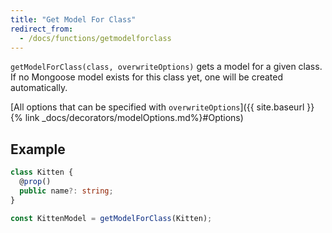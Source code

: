 ```yaml
---
title: "Get Model For Class"
redirect_from:
  - /docs/functions/getmodelforclass
---
```


`getModelForClass(class, overwriteOptions)` gets a model for a given class. If no Mongoose model exists for this class yet, one will be created automatically.

[All options that can be specified with `overwriteOptions`]({{ site.baseurl }}{% link _docs/decorators/modelOptions.md%}#Options)

## Example

```ts
class Kitten {
  @prop()
  public name?: string;
}

const KittenModel = getModelForClass(Kitten);
```
